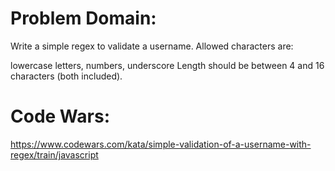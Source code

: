 
# Problem Domain:
Write a simple regex to validate a username. Allowed characters are:

lowercase letters,
numbers,
underscore
Length should be between 4 and 16 characters (both included).

# Code Wars:
https://www.codewars.com/kata/simple-validation-of-a-username-with-regex/train/javascript 
